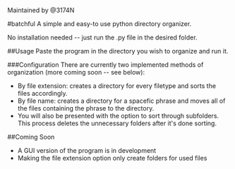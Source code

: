 Maintained by @3174N

#batchful
A simple and easy-to use python directory organizer.

No installation needed -- just run the .py file in the desired folder.

##Usage
Paste the program in the directory you wish to organize and run it.

###Configuration
There are currently two implemented methods of organization (more coming soon -- see below):

- By file extension: creates a directory for every filetype and sorts the files accordingly.
- By file name: creates a directory for a spacefic phrase and moves all of the files containing the phrase to the directory.
- You will also be presented with the option to sort through subfolders. This process deletes the unnecessary folders after it's done sorting.

##Coming Soon
- A GUI version of the program is in development
- Making the file extension option only create folders for used files
